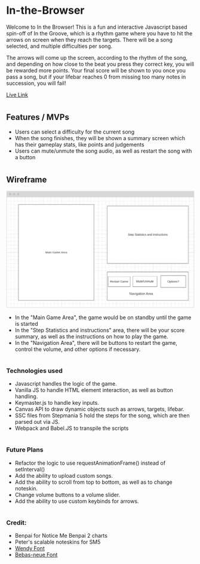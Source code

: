 # In-the-Browser
  Welcome to In the Browser! This is a fun and interactive Javascript based spin-off of In the Groove, which is a rhythm game where you have to hit the arrows on screen when they reach the targets. There will be a song selected, and multiple difficulties per song.
  
  The arrows will come up the screen, according to the rhythm of the song, and depending on how close to the beat you press they correct key, you will be rewarded more points. Your final score will be shown to you once you pass a song, but if your lifebar reaches 0 from missing too many notes in succession, you will fail!

  <a href="https://jonjwong.github.io/In-the-Browser/">Live Link</a>

#
## Features / MVPs

- Users can select a difficulty for the current song
- When the song finishes, they will be shown a summary screen which has their gameplay stats, like points and judgements
- Users can mute/unmute the song audio, as well as restart the song with a button

#
## Wireframe

<img src="https://github.com/JonJWong/In-the-Browser/blob/main/assets/images/wireframe.png"></img>

- In the "Main Game Area", the game would be on standby until the game is started
- In the "Step Statistics and instructions" area, there will be your score summary, as well as the instructions on how to play the game.
- In the "Navigation Area", there will be buttons to restart the game, control the volume, and other options if necessary.

#
### Technologies used
- Javascript handles the logic of the game.
- Vanilla JS to handle HTML element interaction, as well as button handling.
- Keymaster.js to handle key inputs.
- Canvas API to draw dynamic objects such as arrows, targets, lifebar.
- SSC files from Stepmania 5 hold the steps for the song, which are then parsed out via JS.
- Webpack and Babel.JS to transpile the scripts

#
### Future Plans
- Refactor the logic to use requestAnimationFrame() instead of setInterval()
- Add the ability to upload custom songs.
- Add the ability to scroll from top to bottom, as well as to change noteskin.
- Change volume buttons to a volume slider.
- Add the ability to use custom keybinds for arrows.

#
### Credit:
- Benpai for Notice Me Benpai 2 charts
- Peter's scalable noteskins for SM5
- <a href="https://www.dafont.com/wendy.font">Wendy Font</a>
- <a href="https://www.dafont.com/bebas-neue.font">Bebas-neue Font</a>